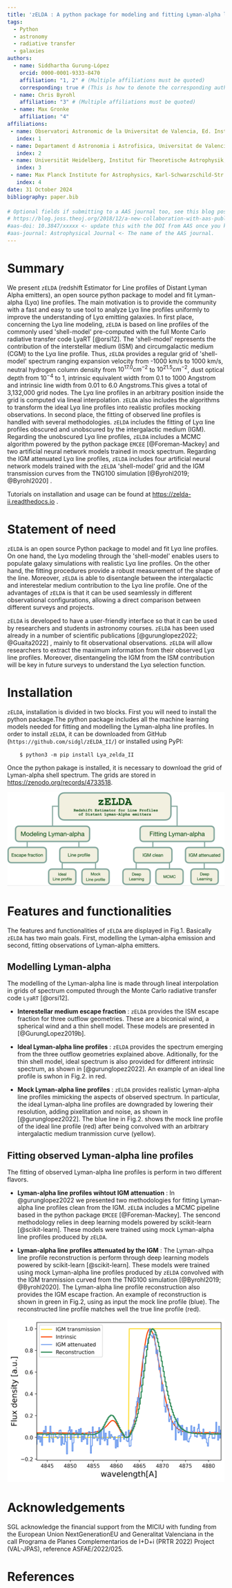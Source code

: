 ```yaml
---
title: 'zELDA : A python package for modeling and fitting Lyman-alpha line profiles.'
tags:
  - Python
  - astronomy
  - radiative transfer
  - galaxies
authors:
  - name: Siddhartha Gurung-López    
    orcid: 0000-0001-9333-8470
    affiliation: "1, 2" # (Multiple affiliations must be quoted)
    corresponding: true # (This is how to denote the corresponding author)
  - name: Chris Byrohl
    affiliation: "3" # (Multiple affiliations must be quoted)
  - name: Max Gronke
    affiliation: "4"
affiliations:
 - name: Observatori Astronomic de la Universitat de Valencia, Ed. Instituts d’Investigacio, Parc Cientific. C/ Catedratico Jose Beltran, n2, 46980 Paterna, Valencia, Spain
   index: 1
 - name: Departament d Astronomia i Astrofisica, Universitat de Valencia, 46100 Burjassot, Spain
   index: 2
 - name: Universität Heidelberg, Institut für Theoretische Astrophysik, ZAH, Albert-Ueberle-Str. 2, 69120 Heidelberg, Germany
   index: 3
 - name: Max Planck Institute for Astrophysics, Karl-Schwarzschild-Str. 1, 85748 Garching, Germany
   index: 4
date: 31 October 2024
bibliography: paper.bib

# Optional fields if submitting to a AAS journal too, see this blog post:
# https://blog.joss.theoj.org/2018/12/a-new-collaboration-with-aas-publishing
#aas-doi: 10.3847/xxxxx <- update this with the DOI from AAS once you know it.
#aas-journal: Astrophysical Journal <- The name of the AAS journal.
---
```


# Summary

We present `zELDA` (redshift Estimator for Line profiles of Distant Lyman Alpha emitters), an open source python package to model and fit Lyman-alpha (Lyα) line profiles. 
The main motivation is to provide the community with a fast and easy to use tool to analyze Lyα line profiles uniformly to improve the understanding of Lyα emitting galaxies. 
In first place, concerning the Lyα line modeling, `zELDA` is based on line profiles of the commonly used 'shell-model' pre-computed with the full Monte Carlo radiative transfer code LyaRT [@orsi12].
The 'shell-model' represents the contribution of the interstellar medium (ISM) and circumgalactic medium (CGM) to the Lyα line profile.
Thus, `zELDA` provides a regular grid of 'shell-model' spectrum ranging expansion velocity from -1000 km/s to 1000 km/s, neutral hydrogen column density from $10^{17.0}cm^{-2}$ to $10^{21.5}cm^{-2}$, dust optical depth  from $10^{-4}$ to 1, intrinsic equivalent width from 0.1 to 1000 Angstrom and intrinsic line width from 0.01 to 6.0 Angstroms.This gives a total of  3,132,000 grid nodes. 
The Lyα line profiles in an arbitrary position inside the grid is computed via lineal interpolation. 
`zELDA` also includes the algorithms to transform the ideal Lyα line profiles into realistic profiles mocking observations. 
In second place, the fitting of observed line profiles is handled with several methodologies. 
`zELDA` includes the fitting of Lyα line profiles obscured and unobscured by the intergalactic medium (IGM). 
Regarding the unobscured Lyα line profiles, `zELDA` includes a MCMC algorithm powered by the python package `EMCEE` [@Foreman-Mackey]
and two artificial neural network models trained in mock spectrum. 
Regarding the IGM attenuated Lyα line profiles, `zELDA` includes four artificial neural network models trained with the `zELDA` 'shell-model' grid and the IGM transmission curves from the TNG100 simulation [@Byrohl2019; @Byrohl2020] .

Tutorials on installation and usage can be found at https://zelda-ii.readthedocs.io . 

# Statement of need

`zELDA` is an open source Python package to model and fit Lyα line profiles. 
On one hand, the  Lyα modeling through the 'shell-model' enables users to populate galaxy simulations with realistic  Lyα line profiles. 
On the other hand, the fitting procedures provide a robust measurement of the shape of the line. 
Moreover, `zELDA` is able to disentangle between the intergalactic and interestelar medium contribution to the  Lyα line profile. 
One of the advantages of `zELDA` is that it can be used seamlessly in different observational configurations, allowing a direct comparison between different surveys and projects. 

`zELDA` is developed to have a user-friendly interface so that it can be used by researchers and students in astronomy courses. 
`zELDA` has been used already in a number of scientific publications [@gurunglopez2022; @Guaita2022] , mainly to fit observational observations. 
`zELDA` will allow researchers to extract the maximum information from their observed Lyα line profiles. 
Moreover, disentangeling the IGM from the ISM contribution will be key in future surveys to understand the Lyα selection function.

# Installation

`zELDA`, installation is divided in two blocks. First you will need to install the python package.The python package includes all the machine learning models needed for fitting and modelling the Lyman-alpha line profiles. In order to install `zELDA`, it can be downloaded from GitHub (`https://github.com/sidgl/zELDA_II/`) or installed using PyPI:

```
    $ python3 -m pip install Lya_zelda_II
```

Once the python pakage is installed, it is necessary to download the grid of Lyman-alpha shell spectrum. The grids are stored in https://zenodo.org/records/4733518. 

![Estructure of functionalities of `zELDA`](docs/figs_and_codes/estructura.png)

# Features and functionalities

The features and functionalities of `zELDA` are displayed in Fig.1. Basically `zELDA` has two main goals. First, modelling the Lyman-alpha emission and second, fitting observations of Lyman-alpha emitters. 

## Modelling Lyman-alpha

The modelling of the Lyman-alpha line is made through lineal interpolation in grids of spectrum computed through the Monte Carlo radiative transfer code `LyaRT` [@orsi12]. 

- **Interestellar medium escape fraction** : `zELDA` provides the ISM escape fraction for three outflow geometries. These are a biconical wind, a spherical wind and a thin shell model. These models are presented in [@GurungLopez2019b].  

- **Ideal Lyman-alpha line profiles** : `zELDA` provides the spectrum emerging from the three outflow geometries explained above. Aditionally, for the thin shell model, ideal spectrum is also provided for different intrinsic spectrum, as shown in [@gurunglopez2022]. An example of an ideal line profile is swhon in Fig.2. in red. 

- **Mock Lyman-alpha line profiles** : `zELDA` provides realistic Lyman-alpha line profiles mimicking the aspects of observed spectrum. In particular, the ideal Lyman-alpha line profiles are downgraded by lowering their resolution, adding pixelitation and noise,  as shown in [@gurunglopez2022]. The blue line in Fig.2. shows the mock line profile of the ideal line profile (red) after being convolved with an arbitrary intergalactic medium  tranmission curve (yellow).

## Fitting observed Lyman-alpha line profiles

The fitting of observed Lyman-alpha line profiles is perform in two different flavors. 

- **Lyman-alpha line profiles wihtout IGM attenuation** : In @gurunglopez2022 we presented two methodologies for fitting Lyman-alpha line profiles clean from the IGM. `zELDA` includes a MCMC pipeline based in the python package `EMCEE` [@Foreman-Mackey]. The sencond methodology relies in deep learning models powered by scikit-learn [@scikit-learn]. These models were trained using mock Lyman-alpha line profiles produced by `zELDA`. 

- **Lyman-alpha line profiles attenuated by the IGM** : The Lyman-alhpa line profile reconstruction is perform through deep learning models powered by scikit-learn [@scikit-learn]. These models were trained using mock Lyman-alpha line profiles produced by `zELDA` convolved with the IGM tranmission curved from the TNG100 simulation [@Byrohl2019; @Byrohl2020]. The Lyman-alpha line profile reconstruction also provides the IGM escape fraction. An example of reconstruction is shown in green in Fig.2, using as input the mock line profile (blue). The reconstructed line profile matches well the true line profile (red).

![Example of a Lyman-alpha line profile reconstruction. The IGM transmission curve is shown in yellow. The intrinsic line profile in shown in red. The observed line profile after the IGM attenuation is shown in blue. The reconstructed line profile is shown in green.](docs/figs_and_codes/fig_joss.png)

# Acknowledgements

SGL acknowledge the financial support from the MICIU with funding
from the European Union NextGenerationEU and Generalitat Valenciana in the call Programa de 
Planes Complementarios de I+D+i (PRTR 2022) Project (VAL-JPAS), reference ASFAE/2022/025.

# References


